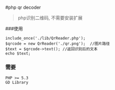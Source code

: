 #php qr decoder 
> php识别二维码, 不需要安装扩展


###使用
```
include_once('./lib/QrReader.php');
$qrcode = new QrReader('./qr.png');  //图片路径
$text = $qrcode->text(); //返回识别后的文本
echo $text;
```

### 需要
```
PHP >= 5.3
GD Library
```